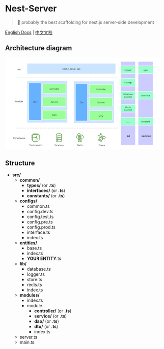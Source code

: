 # Nest-Server

> 🚀 probably the best scaffolding for nest.js server-side development

[English Docs](docs/en.md) | [中文文档](docs/cn.md)

## Architecture diagram

![architecture diagram](docs/img/server.png)

## Structure

- **src/**
  - **common/**
    - **types/** (or **.ts**)
    - **interfaces/** (or **.ts**)
    - **constants/** (or **.ts**)
  - **configs/**
    - common.ts
    - config.dev.ts
    - config.test.ts
    - config.pre.ts
    - config.prod.ts
    - interface.ts
    - index.ts
  - **entities/**
    - base.ts
    - index.ts
    - **YOUR ENTITY**.ts
  - **lib/**
    - database.ts
    - logger.ts
    - store.ts
    - redis.ts
    - index.ts
  - **modules/**
    - index.ts
    - module
      - **controller/** (or **.ts**)
      - **service/** (or **.ts**)
      - **dao/** (or **.ts**)
      - **dto/** (or **.ts**)
      - index.ts
  - server.ts
  - main.ts